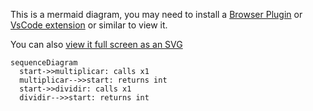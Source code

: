This is a mermaid diagram, you may need to install a [Browser Plugin](https://github.com/BackMarket/github-mermaid-extension) or [VsCode extension](https://marketplace.visualstudio.com/items?itemName=bierner.markdown-mermaid) or similar to view it.

You can also [view it full screen as an SVG](https://mermaid.ink/svg/c2VxdWVuY2VEaWFncmFtCiAgc3RhcnQtPj5tdWx0aXBsaWNhcjogY2FsbHMgeDEKICBtdWx0aXBsaWNhci0tPj5zdGFydDogcmV0dXJucyBpbnQKICBzdGFydC0+PmRpdmlkaXI6IGNhbGxzIHgxCiAgZGl2aWRpci0tPj5zdGFydDogcmV0dXJucyBpbnQK)        

```mermaid
sequenceDiagram
  start->>multiplicar: calls x1
  multiplicar-->>start: returns int
  start->>dividir: calls x1
  dividir-->>start: returns int

```
